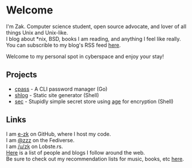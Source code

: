 # Welcome

I'm Zak. Computer science student, open source advocate, and lover of all things Unix and Unix-like.  
I blog about *nix, BSD, books I am reading, and anything I feel like really.  
You can subscrible to my blog's RSS feed [here](/rss.xml).

Welcome to my personal spot in cyberspace and enjoy your stay!

## Projects

 * [cpass](https://github.com/e-zk/cpass) - A CLI password manager (Go)
 * [shlog](https://github.com/e-zk/shlog) - Static site generator (Shell)
 * [sec](https://github.com/e-zk/sec) - Stupidly simple secret store using [age](https://age-encryption.org/) for encryption (Shell)

## Links

I am [e-zk](https://github.com/e-zk/) on GitHub, where I host my code.  
I am
<a rel="me" href="https://qoto.org/@zzz">@zzz</a>
on the Fediverse.  
I am [/u/zk](https://lobste.rs/u/zk) on Lobste.rs.  
[Here](/friends.html) is a list of people and blogs I follow around the web.  
Be sure to check out my recommendation lists for music, books, etc [here](/lists/).
